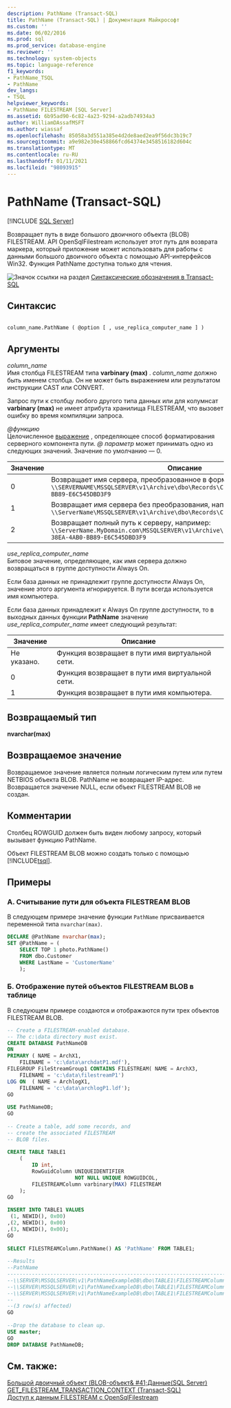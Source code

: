 ```yaml
---
description: PathName (Transact-SQL)
title: PathName (Transact-SQL) | Документация Майкрософт
ms.custom: ''
ms.date: 06/02/2016
ms.prod: sql
ms.prod_service: database-engine
ms.reviewer: ''
ms.technology: system-objects
ms.topic: language-reference
f1_keywords:
- PathName_TSQL
- PathName
dev_langs:
- TSQL
helpviewer_keywords:
- PathName FILESTREAM [SQL Server]
ms.assetid: 6b95ad90-6c82-4a23-9294-a2adb74934a3
author: WilliamDAssafMSFT
ms.author: wiassaf
ms.openlocfilehash: 85058a3d551a385e4d2de8aed2ea9f56dc3b19c7
ms.sourcegitcommit: a9e982e30e458866fcd64374e3458516182d604c
ms.translationtype: MT
ms.contentlocale: ru-RU
ms.lasthandoff: 01/11/2021
ms.locfileid: "98093915"
---
```

# <a name="pathname-transact-sql"></a>PathName (Transact-SQL)
[!INCLUDE [SQL Server](../../includes/applies-to-version/sqlserver.md)]

  Возвращает путь в виде большого двоичного объекта (BLOB) FILESTREAM. API OpenSqlFilestream использует этот путь для возврата маркера, который приложение может использовать для работы с данными большого двоичного объекта с помощью API-интерфейсов Win32. Функция PathName доступна только для чтения.  
  
 ![Значок ссылки на раздел](../../database-engine/configure-windows/media/topic-link.gif "Значок ссылки на раздел") [Синтаксические обозначения в Transact-SQL](../../t-sql/language-elements/transact-sql-syntax-conventions-transact-sql.md)  
  
## <a name="syntax"></a>Синтаксис  
  
```  
  
column_name.PathName ( @option [ , use_replica_computer_name ] )  
```  
  
## <a name="arguments"></a>Аргументы  
 *column_name*  
 Имя столбца FILESTREAM типа **varbinary (max)** . *column_name* должно быть именем столбца. Он не может быть выражением или результатом инструкции CAST или CONVERT.  
  
 Запрос пути к столбцу любого другого типа данных или для колумнсат **varbinary (max)** не имеет атрибута хранилища FILESTREAM, что вызовет ошибку во время компиляции запроса.  
  
 *\@функцию*  
 Целочисленное [выражение](../../t-sql/language-elements/expressions-transact-sql.md) , определяющее способ форматирования серверного компонента пути. *\@ параметр* может принимать одно из следующих значений. Значение по умолчанию — 0.  
  
|Значение|Описание|  
|-----------|-----------------|  
|0|Возвращает имя сервера, преобразованное в формат BIOS, например: `\\SERVERNAME\MSSQLSERVER\v1\Archive\dbo\Records\Chart\A73F19F7-38EA-4AB0-BB89-E6C545DBD3F9`|  
|1|Возвращает имя сервера без преобразования, например: `\\ServerName\MSSQLSERVER\v1\Archive\dbo\Records\Chart\A73F1`|  
|2|Возвращает полный путь к серверу, например: `\\ServerName.MyDomain.com\MSSQLSERVER\v1\Archive\dbo\Records\Chart\A73F19F7-38EA-4AB0-BB89-E6C545DBD3F9`|  
  
 *use_replica_computer_name*  
 Битовое значение, определяющее, как имя сервера должно возвращаться в группе доступности Always On.  
  
 Если база данных не принадлежит группе доступности Always On, значение этого аргумента игнорируется. В пути всегда используется имя компьютера.  
  
 Если база данных принадлежит к Always On группе доступности, то в выходных данных функции **PathName** значение *use_replica_computer_name* имеет следующий результат:  
  
|Значение|Описание|  
|-----------|-----------------|  
|Не указано.|Функция возвращает в пути имя виртуальной сети.|  
|0|Функция возвращает в пути имя виртуальной сети.|  
|1|Функция возвращает в пути имя компьютера.|  
  
## <a name="return-type"></a>Возвращаемый тип  
 **nvarchar(max)**  
  
## <a name="return-value"></a>Возвращаемое значение  
 Возвращаемое значение является полным логическим путем или путем NETBIOS объекта BLOB. PathName не возвращает IP-адрес. Возвращается значение NULL, если объект FILESTREAM BLOB не создан.  
  
## <a name="remarks"></a>Комментарии  
 Столбец ROWGUID должен быть виден любому запросу, который вызывает функцию PathName.  
  
 Объект FILESTREAM BLOB можно создать только с помощью [!INCLUDE[tsql](../../includes/tsql-md.md)].  
  
## <a name="examples"></a>Примеры  
  
### <a name="a-reading-the-path-for-a-filestream-blob"></a>A. Считывание пути для объекта FILESTREAM BLOB  
 В следующем примере значение функции `PathName` присваивается переменной типа `nvarchar(max)`.  
  
```sql  
DECLARE @PathName nvarchar(max);  
SET @PathName = (  
    SELECT TOP 1 photo.PathName()  
    FROM dbo.Customer  
    WHERE LastName = 'CustomerName'  
    );  
```  
  
### <a name="b-displaying-the-paths-for-filestream-blobs-in-a-table"></a>Б. Отображение путей объектов FILESTREAM BLOB в таблице  
 В следующем примере создаются и отображаются пути трех объектов FILESTREAM BLOB.  
  
```sql  
-- Create a FILESTREAM-enabled database.  
-- The c:\data directory must exist.  
CREATE DATABASE PathNameDB  
ON  
PRIMARY ( NAME = ArchX1,  
    FILENAME = 'c:\data\archdatP1.mdf'),  
FILEGROUP FileStreamGroup1 CONTAINS FILESTREAM( NAME = ArchX3,  
    FILENAME = 'c:\data\filestreamP1')  
LOG ON  ( NAME = ArchlogX1,  
    FILENAME = 'c:\data\archlogP1.ldf');  
GO  
  
USE PathNameDB;  
GO  
  
-- Create a table, add some records, and  
-- create the associated FILESTREAM  
-- BLOB files.  
  
CREATE TABLE TABLE1  
    (  
        ID int,  
        RowGuidColumn UNIQUEIDENTIFIER  
                      NOT NULL UNIQUE ROWGUIDCOL,  
        FILESTREAMColumn varbinary(MAX) FILESTREAM  
    );  
GO  
  
INSERT INTO TABLE1 VALUES  
 (1, NEWID(), 0x00)  
,(2, NEWID(), 0x00)  
,(3, NEWID(), 0x00);  
GO  
  
SELECT FILESTREAMColumn.PathName() AS 'PathName' FROM TABLE1;  
  
--Results  
--PathName  
------------------------------------------------------------------------------------------------------------  
--\\SERVER\MSSQLSERVER\v1\PathNameExampleDB\dbo\TABLE1\FILESTREAMColumn\DD67C792-916E-4A76-8C8A-4A85DC5DB908  
--\\SERVER\MSSQLSERVER\v1\PathNameExampleDB\dbo\TABLE1\FILESTREAMColumn\2907122B-2560-4CB9-86DC-FBE7ABA1843B  
--\\SERVER\MSSQLSERVER\v1\PathNameExampleDB\dbo\TABLE1\FILESTREAMColumn\922BE0E0-CAB9-4403-90BF-945BD258E4BC  
--  
--(3 row(s) affected)  
GO  
  
--Drop the database to clean up.  
USE master;  
GO  
DROP DATABASE PathNameDB;  
```  
  
## <a name="see-also"></a>См. также:  
 [Большой двоичный объект &#40;BLOB-объект& #41;Данные&#40;SQL Server&#41;](../../relational-databases/blob/binary-large-object-blob-data-sql-server.md)   
 [GET_FILESTREAM_TRANSACTION_CONTEXT &#40;Transact-SQL&#41;](../../t-sql/functions/get-filestream-transaction-context-transact-sql.md)   
 [Доступ к данным FILESTREAM с OpenSqlFilestream](../../relational-databases/blob/access-filestream-data-with-opensqlfilestream.md)  
  
  
